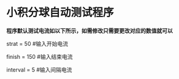 # 小积分球自动测试程序

**程序默认测试电流如以下所示，如需修改只需要更改对应的数值就可以**

strat = 50 #输入开始电流

finish = 150 #输入结束电流

interval = 5 #输入间隔电流
